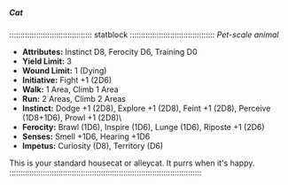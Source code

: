 ##### Cat

::::::::::::::::::::::::::::::::::::: statblock ::::::::::::::::::::::::::::::::::::::
*Pet-scale animal*

- **Attributes:** Instinct D8, Ferocity D6, Training D0
- **Yield Limit:** 3
- **Wound Limit:** 1 (Dying)
- **Initiative:** Fight +1 (2D6)
- **Walk:** 1 Area, Climb 1 Area
- **Run:** 2 Areas, Climb 2 Areas
- **Instinct:** Dodge +1 (2D8), Explore +1 (2D8), Feint +1 (2D8), Perceive
(1D8+1D6), Prowl +1 (2D8)\
- **Ferocity:** Brawl (1D6), Inspire (1D6), Lunge (1D6), Riposte +1 (2D6)
- **Senses:** Smell +1D6, Hearing +1D6
- **Impetus:** Curiosity (D8), Territory (D6)

This is your standard housecat or alleycat. It purrs when it's happy.
::::::::::::::::::::::::::::::::::::::::::::::::::::::::::::::::::::::::::::::::::::::

